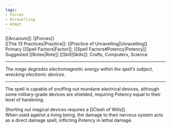 ```yaml
---
tags:
- Forces
- Unravelling
- Adept
---
```


[[Arcanum]]: [[Forces]]\
[[The 13 Practices|Practice]]: [[Practice of Unravelling|Unravelling]]\
Primary [[Spell Factors|Factor]]: [[Spell Factors#Potency|Potency]]\
Suggested [[Rotes|Rote]] [[Skill|Skills]]: Crafts, Computers, Science

---

_The mage degrades electromagnetic energy within the spell’s subject, wrecking electronic devices._

---

The spell is capable of snuffing out mundane electrical devices, although some military-grade devices are shielded, requiring Potency equal to their level of hardening.

Shorting out magical devices requires a [[Clash of Wills]].\
When used against a living being, the damage to their nervous system acts as a direct damage spell, inflicting Potency in lethal damage.